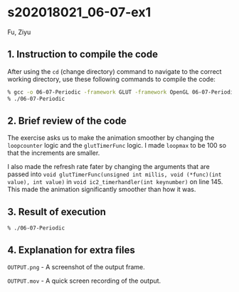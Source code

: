# s202018021_06-07-ex1
Fu, Ziyu

## 1. Instruction to compile the code

After using the `cd` (change directory) command to navigate to the correct working directory, use these following commands to compile the code:

```bash
% gcc -o 06-07-Periodic -framework GLUT -framework OpenGL 06-07-Periodic.c
% ./06-07-Periodic
```

## 2. Brief review of the code

The exercise asks us to make the animation smoother by changing the `loopcounter` logic and the `glutTimerFunc` logic. I made `loopmax` to be 100 so that the increments are smaller. 

I also made the refresh rate fater by changing the arguments that are passed into `void glutTimerFunc(unsigned int millis, void (*func)(int value), int value)` in `void ic2_timerhandler(int keynumber)` on line 145. This made the animation significantly smoother than how it was. 

## 3. Result of execution 
```
% ./06-07-Periodic
```

## 4. Explanation for extra files
`OUTPUT.png` - A screenshot of the output frame.

`OUTPUT.mov` - A quick screen recording of the output. 